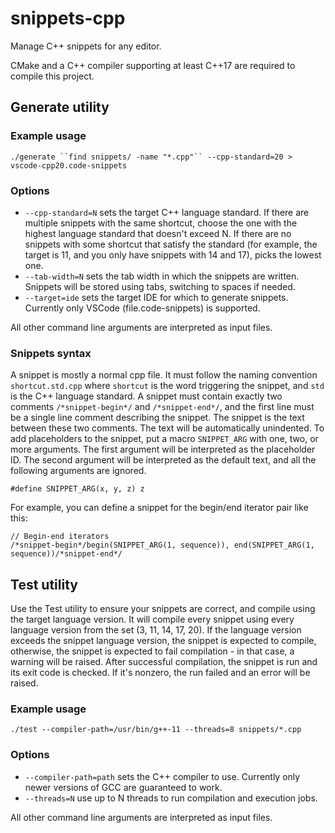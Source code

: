 # snippets-cpp
Manage C++ snippets for any editor.

CMake and a C++ compiler supporting at least C++17 are required to compile this project.

## Generate utility

### Example usage
`./generate ``find snippets/ -name "*.cpp"`` --cpp-standard=20 > vscode-cpp20.code-snippets`

### Options
+ `--cpp-standard=N` sets the target C++ language standard. If there are multiple snippets with the same shortcut, choose the one with the highest language standard that doesn't exceed N. If there are no snippets with some shortcut that satisfy the standard (for example, the target is 11, and you only have snippets with 14 and 17), picks the lowest one.
+ `--tab-width=N` sets the tab width in which the snippets are written. Snippets will be stored using tabs, switching to spaces if needed.
+ `--target=ide` sets the target IDE for which to generate snippets. Currently only VSCode (file.code-snippets) is supported.

All other command line arguments are interpreted as input files.

### Snippets syntax

A snippet is mostly a normal cpp file. It must follow the naming convention `shortcut.std.cpp` where `shortcut` is the word triggering the snippet, and `std` is the C++ language standard. A snippet must contain
exactly two comments `/*snippet-begin*/` and `/*snippet-end*/`, and the first line must be a single line comment describing the snippet. The snippet is the text between these two comments. The text will be automatically unindented. To add placeholders to the snippet, put a macro `SNIPPET_ARG` with one, two, or more arguments. The first argument will be interpreted as the placeholder ID. The second argument will be interpreted as the default text, and all the following arguments are ignored.

`#define SNIPPET_ARG(x, y, z) z`

For example, you can define a snippet for the begin/end iterator pair like this:
```
// Begin-end iterators
/*snippet-begin*/begin(SNIPPET_ARG(1, sequence)), end(SNIPPET_ARG(1, sequence))/*snippet-end*/
```

## Test utility

Use the Test utility to ensure your snippets are correct, and compile using the target language version. It will compile every snippet using every language version from the set (3, 11, 14, 17, 20). If the language version exceeds the snippet language version, the snippet is expected to compile, otherwise, the snippet is expected to fail compilation - in that case, a warning will be raised. After successful
compilation, the snippet is run and its exit code is checked. If it's nonzero, the run failed and an error will be raised. 

### Example usage
`./test --compiler-path=/usr/bin/g++-11 --threads=8 snippets/*.cpp`

### Options
+ `--compiler-path=path` sets the C++ compiler to use. Currently only newer versions of GCC are guaranteed to work.
+ `--threads=N` use up to N threads to run compilation and execution jobs.

All other command line arguments are interpreted as input files.
